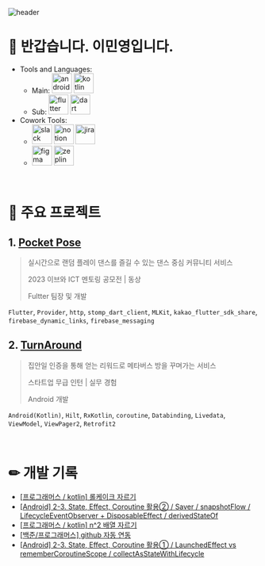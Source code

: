 ![header](https://capsule-render.vercel.app/api?type=venom&color=auto&height=300&section=header&text=MinYoung%20Lee&fontSize=90&animation=fadeIn)

# 👋 반갑습니다. 이민영입니다.
  - Tools and Languages:
    - Main: <img src="https://developer.android.com/static/images/brand/android-head_3D.png" alt="android" height="40"/> <img src="https://www.vectorlogo.zone/logos/kotlinlang/kotlinlang-icon.svg" alt="kotlin" width="40" height="40"/>
    - Sub: <img src="https://www.vectorlogo.zone/logos/flutterio/flutterio-icon.svg" alt="flutter" width="40" height="40"/> <img src="https://www.vectorlogo.zone/logos/dartlang/dartlang-icon.svg" alt="dart" width="40" height="40"/> 
  - Cowork Tools:
    - <img src="https://cdn4.iconfinder.com/data/icons/logos-and-brands/512/306_Slack_logo-512.png" alt="slack" height="40"/> <img src="https://upload.wikimedia.org/wikipedia/commons/thumb/e/e9/Notion-logo.svg/2048px-Notion-logo.svg.png" alt="notion" height="40"/> <img src="https://static-00.iconduck.com/assets.00/jira-icon-1024x1024-96tmi3hq.png" alt="jira" height="40"/>
    - <img src="https://upload.wikimedia.org/wikipedia/commons/thumb/3/33/Figma-logo.svg/1365px-Figma-logo.svg.png" alt="figma" height="40"> <img src="https://static-00.iconduck.com/assets.00/zeplin-icon-1024x818-3o36h3nv.png" alt="zeplin" height="40">

<br>

# 🌟 주요 프로젝트
## 1. [Pocket Pose](https://github.com/minWachya/hatch-flutter-app-2023)
> 실시간으로 랜덤 플레이 댄스를 즐길 수 있는 댄스 중심 커뮤니티 서비스
> 
> 2023 이브와 ICT 멘토링 공모전 | 동상
>
> Fultter 팀장 및 개발

`Flutter`, `Provider`, `http`, `stomp_dart_client`, `MLKit`, `kakao_flutter_sdk_share`, `firebase_dynamic_links`,  `firebase_messaging`

## 2. [TurnAround](https://github.com/Toursix206/turnaround-aos)
> 집안일 인증을 통해 얻는 리워드로 메타버스 방을 꾸며가는 서비스
>
> 스타트업 무급 인턴 | 실무 경험
>
> Android 개발

`Android(Kotlin)`, `Hilt`, `RxKotlin`, `coroutine`, `Databinding`, `Livedata`, `ViewModel`, `ViewPager2`, `Retrofit2`

<br>

# ✏ 개발 기록
<!-- BLOG-POST-LIST:START -->
- [[프로그래머스 / kotlin] 롤케이크 자르기](https://min-wachya.tistory.com/272)
- [[Android] 2-3. State, Effect, Coroutine 활용② / Saver / snapshotFlow / LifecycleEventObserver + DisposableEffect / derivedStateOf](https://min-wachya.tistory.com/271)
- [[프로그래머스 / kotlin] n^2 배열 자르기](https://min-wachya.tistory.com/270)
- [[백준/프로그래머스] github 자동 연동](https://min-wachya.tistory.com/269)
- [[Android] 2-3. State, Effect, Coroutine 활용① / LaunchedEffect vs rememberCoroutineScope / collectAsStateWithLifecycle](https://min-wachya.tistory.com/268)
<!-- BLOG-POST-LIST:END -->
